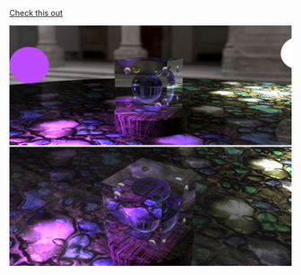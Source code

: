 [Check this out](https://www.shadertoy.com/view/7sfXz4)  

![preview](preview1.png)  
![preview](preview2.png)  